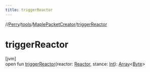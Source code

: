 ```yaml
---
title: triggerReactor
---
```

//[Perry](../../../index.html)/[tools](../index.html)/[MaplePacketCreator](index.html)/[triggerReactor](trigger-reactor.html)



# triggerReactor



[jvm]\
open fun [triggerReactor](trigger-reactor.html)(reactor: [Reactor](../../server.maps/-reactor/index.html), stance: [Int](https://kotlinlang.org/api/latest/jvm/stdlib/kotlin/-int/index.html)): [Array](https://kotlinlang.org/api/latest/jvm/stdlib/kotlin/-array/index.html)<[Byte](https://kotlinlang.org/api/latest/jvm/stdlib/kotlin/-byte/index.html)>




